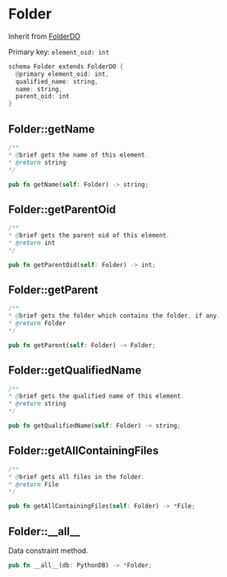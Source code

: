 # Folder

Inherit from [FolderDO](./FolderDO.md)

Primary key: `element_oid: int`

```rust
schema Folder extends FolderDO {
  @primary element_oid: int,
  qualified_name: string,
  name: string,
  parent_oid: int
}
```
## Folder::getName

```java
/**
* @brief gets the name of this element.
* @return string
*/
```
```rust
pub fn getName(self: Folder) -> string;
```
## Folder::getParentOid

```java
/**
* @brief gets the parent oid of this element.
* @return int
*/
```
```rust
pub fn getParentOid(self: Folder) -> int;
```
## Folder::getParent

```java
/**
* @brief gets the folder which contains the folder, if any.
* @return Folder 
*/
```
```rust
pub fn getParent(self: Folder) -> Folder;
```
## Folder::getQualifiedName

```java
/**
* @brief gets the qualified name of this element.
* @return string
*/
```
```rust
pub fn getQualifiedName(self: Folder) -> string;
```
## Folder::getAllContainingFiles

```java
/**
* @brief gets all files in the folder.
* @return File 
*/
```
```rust
pub fn getAllContainingFiles(self: Folder) -> *File;
```
## Folder::\_\_all\_\_

Data constraint method.

```rust
pub fn __all__(db: PythonDB) -> *Folder;
```
